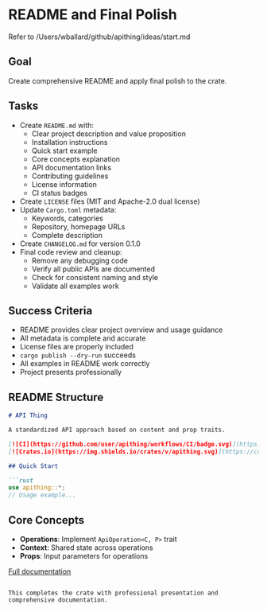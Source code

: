 # README and Final Polish

Refer to /Users/wballard/github/apithing/ideas/start.md

## Goal
Create comprehensive README and apply final polish to the crate.

## Tasks
- Create `README.md` with:
  - Clear project description and value proposition
  - Installation instructions
  - Quick start example
  - Core concepts explanation
  - API documentation links
  - Contributing guidelines
  - License information
  - CI status badges
- Create `LICENSE` files (MIT and Apache-2.0 dual license)
- Update `Cargo.toml` metadata:
  - Keywords, categories
  - Repository, homepage URLs
  - Complete description
- Create `CHANGELOG.md` for version 0.1.0
- Final code review and cleanup:
  - Remove any debugging code
  - Verify all public APIs are documented
  - Check for consistent naming and style
  - Validate all examples work

## Success Criteria
- README provides clear project overview and usage guidance
- All metadata is complete and accurate
- License files are properly included
- `cargo publish --dry-run` succeeds
- All examples in README work correctly
- Project presents professionally

## README Structure
```markdown
# API Thing

A standardized API approach based on content and prop traits.

[![CI](https://github.com/user/apithing/workflows/CI/badge.svg)](https://github.com/user/apithing/actions)
[![Crates.io](https://img.shields.io/crates/v/apithing.svg)](https://crates.io/crates/apithing)

## Quick Start

```rust
use apithing::*;
// Usage example...
```

## Core Concepts

- **Operations**: Implement `ApiOperation<C, P>` trait
- **Context**: Shared state across operations  
- **Props**: Input parameters for operations

[Full documentation](https://docs.rs/apithing)
```

This completes the crate with professional presentation and comprehensive documentation.